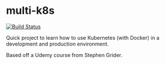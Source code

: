 # multi-k8s
[![Build Status](https://travis-ci.com/nilaprasad/multi-k8s.svg?branch=master)](https://travis-ci.com/nilaprasad/multi-k8s)  

Quick project to learn how to use Kubernetes (with Docker) in a development and production environment.

Based off a Udemy course from Stephen Grider.
